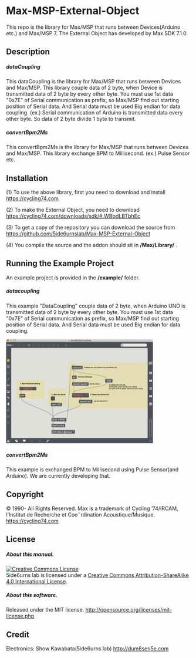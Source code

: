 # Max-MSP-External-Object
This repo is the library for Max/MSP that runs between Devices(Arduino etc.) and Max/MSP 7. The External Object has developed by Max SDK 7.1.0.

## Description
##### dataCoupling
This dataCoupling is the library for Max/MSP that runs between Devices and Max/MSP. This library couple data of 2 byte, when Device is transmitted data of 2 byte by every other byte. You must use 1st data "0x7E" of Serial communication as prefix, so Max/MSP find out starting position of Serial data. And Serial data must be used Big endian for data coupling. (ex.) Serial communication of Arduino is transmitted data every other byte. So data of 2 byte divide 1 byte to transmit.

##### convertBpm2Ms
This convertBpm2Ms is the library for Max/MSP that runs between Devices and Max/MSP. This library exchange BPM to Millisecond. (ex.) Pulse Sensor etc.

## Installation
(1) To use the above library, first you need to download and install  
https://cycling74.com

(2) To make the External Object, you need to download  
https://cycling74.com/downloads/sdk/#.WBbdLBTbhEc

(3) To get a copy of the repository you can download the source from  
https://github.com/5ide6urnslab/Max-MSP-External-Object

(4) You compile the source and the addon should sit in **/Max/Library/** .

## Running the Example Project
An example project is provided in the **/example/** folder.
<br>
##### datacoupling
This example "DataCoupling" couple data of 2 byte, when Arduino UNO is transmitted data of 2 byte by every other byte. You must use 1st data "0x7E" of Serial communication as prefix, so Max/MSP find out starting position of Serial data. And Serial data must be used Big endian for data coupling.  

<img class="photo" src="https://github.com/5ide6urnslab/Max-MSP-External-Object/blob/master/resource/dataCoupling.png" width="400px" />
<br>

##### convertBpm2Ms
This example is exchanged BPM to Millisecond using Pulse Sensor(and Arduino). We are currently developing that.

## Copyright
© 1990- All Rights Reserved.  Max is a trademark of Cycling ’74/IRCAM, l’Institut de Recherche et Coo¨rdination Acoustique/Musique. https://cycling74.com

## License
##### About this manual.
<a rel="license" href="http://creativecommons.org/licenses/by-sa/4.0/"><img alt="Creative Commons License" style="border-width:0" src="https://i.creativecommons.org/l/by-sa/4.0/88x31.png" /></a><br />5ide6urns lab is licensed under a <a rel="license" href="http://creativecommons.org/licenses/by-sa/4.0/">Creative Commons Attribution-ShareAlike 4.0 International License</a>.

##### About this software. 
Released under the MIT license. http://opensource.org/licenses/mit-license.php

## Credit
Electronics:   Show Kawabata(5ide6urns lab) http://dum6sen5e.com    

